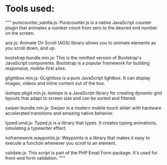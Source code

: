 # Tools used:
"""
purecounter_vanilla.js: Purecounter.js is a native JavaScript counter plugin that animates a number count from zero to
the desired end number on the screen.

aos.js: Animate On Scroll (AOS) library allows you to animate elements as you scroll down, and up.

bootstrap.bundle.min.js: This is the minified version of Bootstrap's JavaScript components. Bootstrap is a popular
framework for building responsive, mobile-first sites.

glightbox.min.js: GLightbox is a pure JavaScript lightbox. It can display images, videos and inline content out of the
box.

isotope.pkgd.min.js: Isotope is a JavaScript library for creating dynamic grid layouts that adapt to screen size and can
be sorted and filtered.

swiper-bundle.min.js: Swiper is a modern mobile touch slider with hardware accelerated transitions and amazing native
behavior.

typed.umd.js: Typed.js is a library that types. It creates typing animations, simulating a typewriter effect.

noframework.waypoints.js: Waypoints is a library that makes it easy to execute a function whenever you scroll to an
element.

validate.js: This script is part of the PHP Email Form package. It's used for front-end form validation.
"""